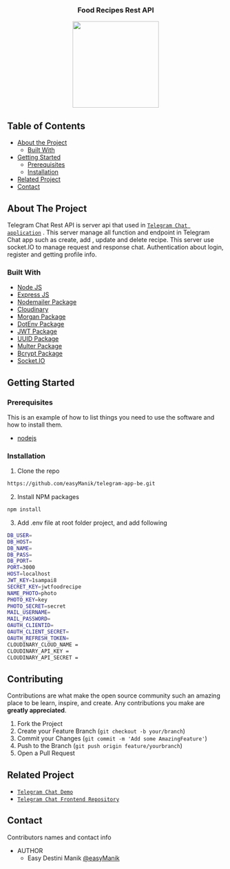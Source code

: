 <br />
<p align="center">

  <h3 align="center">Food Recipes Rest API</h3>
  <p align="center">
    <image align="center" width="200" src='./logo.jpeg' />
  </p>

<!-- TABLE OF CONTENTS -->

## Table of Contents

- [About the Project](#about-the-project)
  - [Built With](#built-with)
- [Getting Started](#getting-started)
  - [Prerequisites](#prerequisites)
  - [Installation](#installation)
- [Related Project](#related-project)
- [Contact](#contact)

<!-- ABOUT THE PROJECT -->

## About The Project

Telegram Chat Rest API is server api that used in [`Telegram Chat application`](https://github.com/easyManik/telegram-app-fe) . This server manage all function and endpoint in Telegram Chat app such as create, add , update and delete recipe. This server use socket.IO to manage request and response chat. Authentication about login, register and getting profile info.

### Built With

- [Node JS](https://nodejs.org/en/docs/)
- [Express JS](https://expressjs.com/)
- [Nodemailer Package](https://www.npmjs.com/package/nodemailer)
- [Cloudinary](https://cloudinary.com/)
- [Morgan Package](https://www.npmjs.com/package/morgan)
- [DotEnv Package](https://www.npmjs.com/package/dotenv)
- [JWT Package](https://www.npmjs.com/package/jsonwebtoken)
- [UUID Package](https://www.npmjs.com/package/uuid)
- [Multer Package](https://www.npmjs.com/package/multer)
- [Bcrypt Package](https://www.npmjs.com/package/bcrypt)
- [Socket.IO](https://socket.io/)

<!-- GETTING STARTED -->

## Getting Started

### Prerequisites

This is an example of how to list things you need to use the software and how to install them.

- [nodejs](https://nodejs.org/en/download/)

### Installation

1. Clone the repo

```sh
https://github.com/easyManik/telegram-app-be.git
```

2. Install NPM packages

```sh
npm install
```

3. Add .env file at root folder project, and add following

```sh
DB_USER=
DB_HOST=
DB_NAME=
DB_PASS=
DB_PORT=
PORT=3000
HOST=localhost
JWT_KEY=1sampai8
SECRET_KEY=jwtfoodrecipe
NAME_PHOTO=photo
PHOTO_KEY=key
PHOTO_SECRET=secret
MAIL_USERNAME=
MAIL_PASSWORD=
OAUTH_CLIENTID=
OAUTH_CLIENT_SECRET=
OAUTH_REFRESH_TOKEN=
CLOUDINARY_CLOUD_NAME =
CLOUDINARY_API_KEY =
CLOUDINARY_API_SECRET =
```

<!-- CONTRIBUTING -->

## Contributing

Contributions are what make the open source community such an amazing place to be learn, inspire, and create. Any contributions you make are **greatly appreciated**.

1. Fork the Project
2. Create your Feature Branch (`git checkout -b your/branch`)
3. Commit your Changes (`git commit -m 'Add some AmazingFeature'`)
4. Push to the Branch (`git push origin feature/yourbranch`)
5. Open a Pull Request

<!-- RELATED PROJECT -->

## Related Project

- [`Telegram Chat Demo`]()
- [`Telegram Chat Frontend Repository`](https://github.com/easyManik/FoodRecipe-frontend.git)

<!-- CONTACT -->

## Contact

Contributors names and contact info

- AUTHOR
  - Easy Destini Manik [@easyManik](https://github.com/easyManik)
